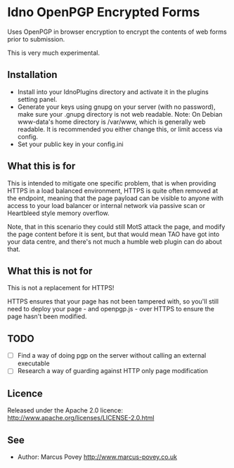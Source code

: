 Idno OpenPGP Encrypted Forms
============================

Uses OpenPGP in browser encryption to encrypt the contents of web forms prior to
submission.

This is very much experimental.

Installation
------------

 * Install into your IdnoPlugins directory and activate it in the plugins setting 
   panel.
 * Generate your keys using gnupg on your server (with no password), make sure your .gnupg directory is not web readable.
   Note: On Debian www-data's home directory is /var/www, which is generally web readable. It is recommended you 
   either change this, or limit access via config. 
 * Set your public key in your config.ini

What this is for
----------------

This is intended to mitigate one specific problem, that is when providing HTTPS in a load
balanced environment, HTTPS is quite often removed at the endpoint, meaning that the page payload
can be visible to anyone with access to your load balancer or internal network via passive scan or
Heartbleed style memory overflow.

Note, that in this scenario they could still MotS attack the page, and modify the page content before 
it is sent, but that would mean TAO have got into your data centre, and there's not much a humble
web plugin can do about that.


What this is not for
--------------------

This is not a replacement for HTTPS! 

HTTPS ensures that your page has not been tampered with, so you'll
still need to deploy your page - and openpgp.js - over HTTPS to ensure the page hasn't been modified.

TODO
----
- [ ] Find a way of doing pgp on the server without calling an external executable
- [ ] Research a way of guarding against HTTP only page modification

Licence
-------

Released under the Apache 2.0 licence: http://www.apache.org/licenses/LICENSE-2.0.html

See
---
 * Author: Marcus Povey <http://www.marcus-povey.co.uk> 

